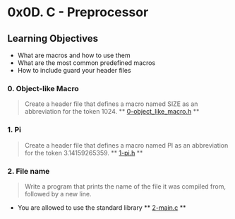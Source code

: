 # 0x0D. C - Preprocessor

## Learning Objectives
- What are macros and how to use them
- What are the most common predefined macros
- How to include guard your header files

### 0. Object-like Macro
> Create a header file that defines a macro named SIZE as an abbreviation for the token 1024.
** [0-object_like_macro.h]() **

### 1. Pi
> Create a header file that defines a macro named PI as an abbreviation for the token 3.14159265359.
** [1-pi.h]() **

### 2. File name
> Write a program that prints the name of the file it was compiled from, followed by a new line.
- You are allowed to use the standard library
** [2-main.c]() **
